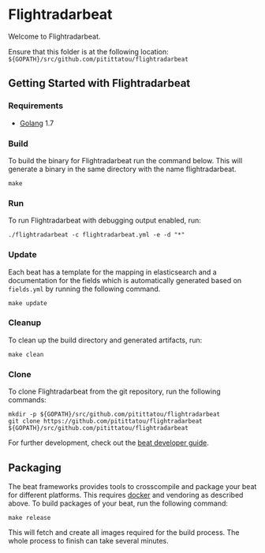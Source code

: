 # Flightradarbeat

Welcome to Flightradarbeat.

Ensure that this folder is at the following location:
`${GOPATH}/src/github.com/pitittatou/flightradarbeat`

## Getting Started with Flightradarbeat

### Requirements

* [Golang](https://golang.org/dl/) 1.7


### Build

To build the binary for Flightradarbeat run the command below. This will generate a binary
in the same directory with the name flightradarbeat.

```
make
```


### Run

To run Flightradarbeat with debugging output enabled, run:

```
./flightradarbeat -c flightradarbeat.yml -e -d "*"
```


### Update

Each beat has a template for the mapping in elasticsearch and a documentation for the fields
which is automatically generated based on `fields.yml` by running the following command.

```
make update
```


### Cleanup

To clean up the build directory and generated artifacts, run:

```
make clean
```


### Clone

To clone Flightradarbeat from the git repository, run the following commands:

```
mkdir -p ${GOPATH}/src/github.com/pitittatou/flightradarbeat
git clone https://github.com/pitittatou/flightradarbeat ${GOPATH}/src/github.com/pitittatou/flightradarbeat
```


For further development, check out the [beat developer guide](https://www.elastic.co/guide/en/beats/libbeat/current/new-beat.html).


## Packaging

The beat frameworks provides tools to crosscompile and package your beat for different platforms. This requires [docker](https://www.docker.com/) and vendoring as described above. To build packages of your beat, run the following command:

```
make release
```

This will fetch and create all images required for the build process. The whole process to finish can take several minutes.
